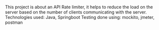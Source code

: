 This project is about an API Rate limiter, it helps to reduce the load on the server based on the number of clients communicating with the server. 
Technologies used: Java, Springboot
Testing done using: mockito, jmeter, postman

